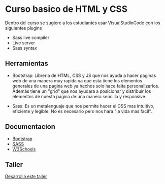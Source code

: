# Curso basico de HTML y CSS

Dentro del curso se sugiere a los estudiantes usar VisualStudioCode con los siguientes plugins

* Sass live compiler
* Live server
* Sass syntax

## Herramientas

* Bootstrap: Libreria de HTML, CSS y JS que nos ayuda a hacer paginas web de una manera muy rapida ya que esta tiene los elementos generales de una pagina web ya hechos solo hace falta personalizarlos. Además tiene un "grid" que nos ayudara a posicionar y distribuir los elementos de nuesta pagina de una manera sencilla y responsive.

* Sass: Es un metalenguaje que nos permite hacer el CSS mas intuitivo, eficiente y legible. No es necesario pero nos hara "la vida mas facil".

## Documentacion

* [Bootstrap](https://getbootstrap.com/docs/4.3/getting-started/introduction/)
* [SASS](https://sass-lang.com/documentation/file.SASS_REFERENCE.html)
* [W3Schools](https://www.w3schools.com/)

## Taller

[Desarrolla este taller](./Taller.pdf)